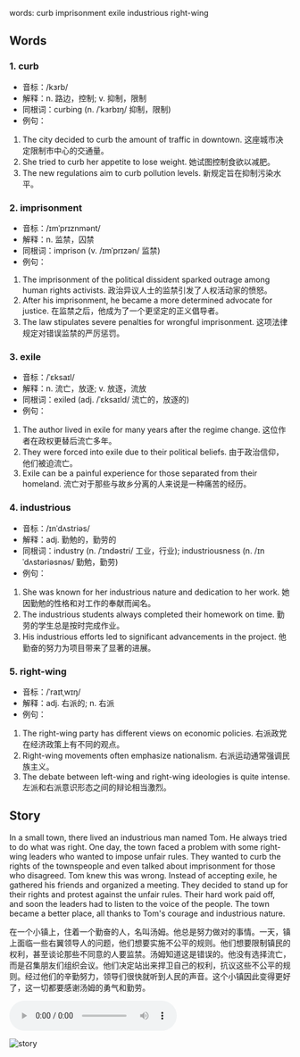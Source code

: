 words: curb imprisonment exile industrious right-wing

## Words
### 1. curb
- 音标：/kɜrb/ <span style="cursor: pointer;" onclick="document.getElementById('audio-player-1').play()"><i class="fas fa-volume-up"></i></span>
  <audio id="audio-player-1" src="https://files.dwong.top/words/curb.mp3" style="display:none;"></audio>
- 解释：n. 路边，控制; v. 抑制，限制
- 同根词：curbing (n. /ˈkɜrbɪŋ/ 抑制，限制)
- 例句：
1. The city decided to curb the amount of traffic in downtown. 这座城市决定限制市中心的交通量。
2. She tried to curb her appetite to lose weight. 她试图控制食欲以减肥。
3. The new regulations aim to curb pollution levels. 新规定旨在抑制污染水平。

### 2. imprisonment
- 音标：/ɪmˈprɪznmənt/ <span style="cursor: pointer;" onclick="document.getElementById('audio-player-2').play()"><i class="fas fa-volume-up"></i></span>
  <audio id="audio-player-2" src="https://files.dwong.top/words/imprisonment.mp3" style="display:none;"></audio>
- 解释：n. 监禁，囚禁
- 同根词：imprison (v. /ɪmˈprɪzən/ 监禁)
- 例句：
1. The imprisonment of the political dissident sparked outrage among human rights activists. 政治异议人士的监禁引发了人权活动家的愤怒。
2. After his imprisonment, he became a more determined advocate for justice. 在监禁之后，他成为了一个更坚定的正义倡导者。
3. The law stipulates severe penalties for wrongful imprisonment. 这项法律规定对错误监禁的严厉惩罚。

### 3. exile
- 音标：/ˈɛksaɪl/ <span style="cursor: pointer;" onclick="document.getElementById('audio-player-3').play()"><i class="fas fa-volume-up"></i></span>
  <audio id="audio-player-3" src="https://files.dwong.top/words/exile.mp3" style="display:none;"></audio>
- 解释：n. 流亡，放逐; v. 放逐，流放
- 同根词：exiled (adj. /ˈɛksaɪld/ 流亡的，放逐的)
- 例句：
1. The author lived in exile for many years after the regime change. 这位作者在政权更替后流亡多年。
2. They were forced into exile due to their political beliefs. 由于政治信仰，他们被迫流亡。
3. Exile can be a painful experience for those separated from their homeland. 流亡对于那些与故乡分离的人来说是一种痛苦的经历。

### 4. industrious
- 音标：/ɪnˈdʌstriəs/ <span style="cursor: pointer;" onclick="document.getElementById('audio-player-4').play()"><i class="fas fa-volume-up"></i></span>
  <audio id="audio-player-4" src="https://files.dwong.top/words/industrious.mp3" style="display:none;"></audio>
- 解释：adj. 勤勉的，勤劳的
- 同根词：industry (n. /ˈɪndəstri/ 工业，行业); industriousness (n. /ɪnˈdʌstəriəsnəs/ 勤勉，勤劳)
- 例句：
1. She was known for her industrious nature and dedication to her work. 她因勤勉的性格和对工作的奉献而闻名。
2. The industrious students always completed their homework on time. 勤劳的学生总是按时完成作业。
3. His industrious efforts led to significant advancements in the project. 他勤奋的努力为项目带来了显著的进展。

### 5. right-wing
- 音标：/ˈraɪtˌwɪŋ/ <span style="cursor: pointer;" onclick="document.getElementById('audio-player-5').play()"><i class="fas fa-volume-up"></i></span>
  <audio id="audio-player-5" src="https://files.dwong.top/words/right-wing.mp3" style="display:none;"></audio>
- 解释：adj. 右派的; n. 右派
- 例句：
1. The right-wing party has different views on economic policies. 右派政党在经济政策上有不同的观点。
2. Right-wing movements often emphasize nationalism. 右派运动通常强调民族主义。
3. The debate between left-wing and right-wing ideologies is quite intense. 左派和右派意识形态之间的辩论相当激烈。

## Story
In a small town, there lived an industrious man named Tom. He always tried to do what was right. One day, the town faced a problem with some right-wing leaders who wanted to impose unfair rules. They wanted to curb the rights of the townspeople and even talked about imprisonment for those who disagreed. Tom knew this was wrong. Instead of accepting exile, he gathered his friends and organized a meeting. They decided to stand up for their rights and protest against the unfair rules. Their hard work paid off, and soon the leaders had to listen to the voice of the people. The town became a better place, all thanks to Tom's courage and industrious nature.

在一个小镇上，住着一个勤奋的人，名叫汤姆。他总是努力做对的事情。一天，镇上面临一些右翼领导人的问题，他们想要实施不公平的规则。他们想要限制镇民的权利，甚至谈论那些不同意的人要监禁。汤姆知道这是错误的。他没有选择流亡，而是召集朋友们组织会议。他们决定站出来捍卫自己的权利，抗议这些不公平的规则。经过他们的辛勤努力，领导们很快就听到人民的声音。这个小镇因此变得更好了，这一切都要感谢汤姆的勇气和勤劳。


<audio controls>
  <source src="https://files.dwong.top/story/7c09c84a8b708e2794c755dc5bca87ab.mp3" type="audio/mpeg">
  你的浏览器不支持音频元素。
</audio>
    

![story](https://files.dwong.top/image/7c09c84a8b708e2794c755dc5bca87ab.png)


